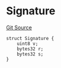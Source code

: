 # Signature
[Git Source](https://github.com-treasure/TreasureProject/spellcaster-facets/blob/e61aea147da628641c6f090a95c62cf081f729f5/src/StakingERC721.sol)


```solidity
struct Signature {
    uint8 v;
    bytes32 r;
    bytes32 s;
}
```

